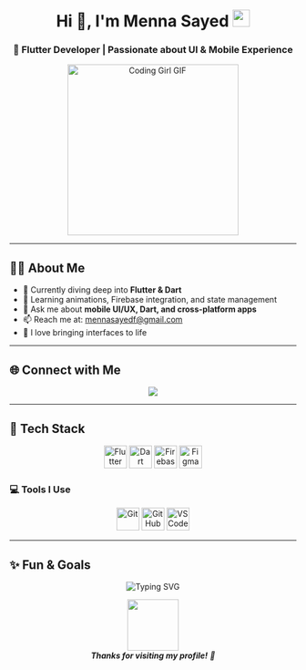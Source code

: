 <h1 align="center">
  Hi 👋, I'm <strong>Menna Sayed</strong>
  <img src="https://media.giphy.com/media/hvRJCLFzcasrR4ia7z/giphy.gif" width="30px"/>
</h1>

<h3 align="center">
  📱 Flutter Developer | Passionate about UI & Mobile Experience
</h3>

<p align="center">
  <img src="https://media.giphy.com/media/qgQUggAC3Pfv687qPC/giphy.gif" width="300" alt="Coding Girl GIF" />
</p>

---

## 👩‍💻 About Me

- 🌱 Currently diving deep into **Flutter & Dart**
- 🧠 Learning animations, Firebase integration, and state management
- 💬 Ask me about **mobile UI/UX, Dart, and cross-platform apps**
- 📫 Reach me at: [mennasayedf@gmail.com](mailto:mennasayedf@gmail.com)
- 🎨 I love bringing interfaces to life

---

## 🌐 Connect with Me

<p align="center">
  <a href="https://www.linkedin.com/in/menna-sayed-73a90732a/" target="_blank">
    <img src="https://img.shields.io/badge/LinkedIn-0A66C2?style=for-the-badge&logo=linkedin&logoColor=white" />
  </a>
</p>

---

## 🔧 Tech Stack

<p align="center">
  <img src="https://www.vectorlogo.zone/logos/flutterio/flutterio-icon.svg" width="40" height="40" alt="Flutter" />
  <img src="https://www.vectorlogo.zone/logos/dartlang/dartlang-icon.svg" width="40" height="40" alt="Dart" />
  <img src="https://www.vectorlogo.zone/logos/firebase/firebase-icon.svg" width="40" height="40" alt="Firebase" />
  <img src="https://www.vectorlogo.zone/logos/figma/figma-icon.svg" width="40" height="40" alt="Figma" />
</p>

### 💻 Tools I Use

<p align="center">
  <img src="https://www.vectorlogo.zone/logos/git-scm/git-scm-icon.svg" width="40" height="40" alt="Git" />
  <img src="https://www.vectorlogo.zone/logos/github/github-icon.svg" width="40" height="40" alt="GitHub" />
  <img src="https://www.vectorlogo.zone/logos/visualstudio_code/visualstudio_code-icon.svg" width="40" height="40" alt="VS Code" />
</p>

---

## ✨ Fun & Goals

<p align="center">
  <img src="https://readme-typing-svg.herokuapp.com?font=Fira+Code&size=22&duration=3000&pause=1000&color=4FD1C5&center=true&vCenter=true&width=500&lines=Creating+beautiful+mobile+apps;Learning+every+day;Lover+of+clean+UIs+and+animations" alt="Typing SVG" />
</p>

<p align="center">
  <img src="https://media.giphy.com/media/M9gbBd9nbDrOTu1Mqx/giphy.gif" width="90"/>
  <br><em><b>Thanks for visiting my profile!</b> 🚀</em>
</p>
